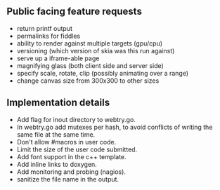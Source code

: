 Public facing feature requests
------------------------------
 - return printf output
 - permalinks for fiddles
 - ability to render against multiple targets (gpu/cpu)
 - versioning (which version of skia was this run against)
 - serve up a iframe-able page
 - magnifying glass (both client side and server side)
 - specify scale, rotate, clip (possibly animating over a range)
 - change canvas size from 300x300 to other sizes


Implementation details
----------------------
 - Add flag for inout directory to webtry.go.
 - In webtry.go add mutexes per hash, to avoid conflicts of writing the same file at the same time.
 - Don't allow #macros in user code.
 - Limit the size of the user code submitted.
 - Add font support in the c++ template.
 - Add inline links to doxygen.
 - Add monitoring and probing (nagios).
 - sanitize the file name in the output.
